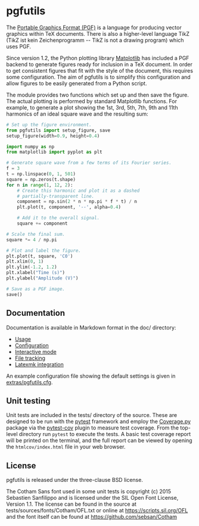 pgfutils
========

The [Portable Graphics Format (PGF)][1] is a language for producing vector
graphics within TeX documents. There is also a higher-level language TikZ (TikZ
ist kein Zeichenprogramm -- TikZ is not a drawing program) which uses PGF.

Since version 1.2, the Python plotting library [Matplotlib][2] has included a
PGF backend to generate figures ready for inclusion in a TeX document. In order
to get consistent figures that fit with the style of the document, this
requires some configuration. The aim of pgfutils is to simplify this
configuration and allow figures to be easily generated from a Python script.

The module provides two functions which set up and then save the figure. The
actual plotting is performed by standard Matplotlib functions. For example, to
generate a plot showing the 1st, 3rd, 5th, 7th, 9th and 11th harmonics of an
ideal square wave and the resulting sum:

```python
# Set up the figure environment.
from pgfutils import setup_figure, save
setup_figure(width=0.9, height=0.4)

import numpy as np
from matplotlib import pyplot as plt

# Generate square wave from a few terms of its Fourier series.
f = 3
t = np.linspace(0, 1, 501)
square = np.zeros(t.shape)
for n in range(1, 12, 2):
    # Create this harmonic and plot it as a dashed
    # partially-transparent line.
    component = np.sin(2 * n * np.pi * f * t) / n
    plt.plot(t, component, '--', alpha=0.4)

    # Add it to the overall signal.
    square += component

# Scale the final sum.
square *= 4 / np.pi

# Plot and label the figure.
plt.plot(t, square, 'C0')
plt.xlim(0, 1)
plt.ylim(-1.2, 1.2)
plt.xlabel("Time (s)")
plt.ylabel("Amplitude (V)")

# Save as a PGF image.
save()
```

[1]: https://sourceforge.net/projects/pgf/
[2]: https://matplotlib.org/


Documentation
-------------

Documentation is available in Markdown format in the doc/ directory:

* [Usage](doc/usage.md)
* [Configuration](doc/config.md)
* [Interactive mode](doc/interactive.md)
* [File tracking](doc/file_tracking.md)
* [Latexmk integration](doc/latexmk.md)

An example configuration file showing the default settings is given in
[extras/pgfutils.cfg](extras/pgfutils.cfg).


Unit testing
------------

Unit tests are included in the tests/ directory of the source. These are
designed to be run with the [pytest][3] framework and employ the
[Coverage.py][4] package via the [pytest-cov][5] plugin to measure test
coverage. From the top-level directory run `pytest` to execute the tests. A
basic test coverage report will be printed on the terminal, and the full report
can be viewed by opening the `htmlcov/index.html` file in your web browser.

[3]: https://pytest.org/
[4]: https://coverage.readthedocs.io/
[5]: https://pytest-cov.readthedocs.io/


License
-------

pgfutils is released under the three-clause BSD license.

The Cotham Sans font used in some unit tests is copyright (c) 2015 Sebastien
Sanfilippo and is licensed under the SIL Open Font License, Version 1.1. The
license can be found in the source at tests/sources/fonts/Cotham/OFL.txt or
online at https://scripts.sil.org/OFL and the font itself can be found at
https://github.com/sebsan/Cotham
